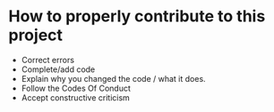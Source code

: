 # How to properly contribute to this project

* Correct errors
* Complete/add code
* Explain why you changed the code / what it does.
* Follow the Codes Of Conduct
* Accept constructive criticism
